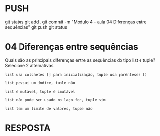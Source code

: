 
# ###################################################################################################################################################################
# ###################################################################################################################################################################
# PUSH

git status
git add .
git commit -m "Modulo 4 - aula 04 Diferenças entre sequências"
git push
git status


# ###################################################################################################################################################################
# ###################################################################################################################################################################
# 04 Diferenças entre sequências

Quais são as principais diferenças entre as sequências do tipo list e tuple?
Selecione 2 alternativas

    list usa colchetes [] para inicialização, tuple usa parênteses ()

    list possui um índice, tuple não

    list é mutável, tuple é imutável

    list não pode ser usado no laço for, tuple sim

    list tem um limite de valores, tuple não


# ###################################################################################################################################################################
# ###################################################################################################################################################################
# RESPOSTA

